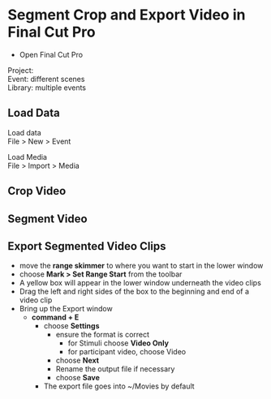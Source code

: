 # Segment Crop and Export Video in Final Cut Pro

- Open Final Cut Pro

Project:  
Event: different scenes  
Library: multiple events  


## Load Data

Load data  
File > New > Event  

Load Media  
File > Import > Media  
## Crop Video

## Segment Video

## Export Segmented Video Clips

- move the **range skimmer** to where you want to start in the lower window  
- choose **Mark > Set Range Start** from the toolbar   
- A yellow box will appear in the lower window underneath the video clips  
- Drag the left and right sides of the box to the beginning and end of a video clip  
- Bring up the Export window  
  - **command + E**  
    - choose **Settings**  
   		- ensure the format is correct  
   		   - for Stimuli choose **Video Only**  
   		   - for participant video, choose Video  
   		- choose **Next**  
   		- Rename the output file if necessary  
   		- choose **Save**  
   	- The export file goes into ~/Movies by default  
